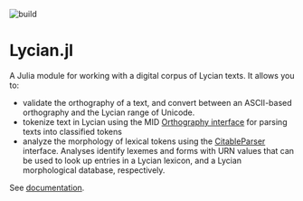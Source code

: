 ![build](https://github.com/neelsmith/Lycian.jl/actions/workflows/Documentation.yml/badge.svg)

# Lycian.jl

A Julia module for working with a digital corpus of Lycian texts.  It allows you to:

- validate the orthography of a text, and convert between an ASCII-based orthography and the Lycian range of Unicode.
- tokenize text in Lycian using the MID [Orthography interface](https://hcmid.github.io/Orthography.jl/stable/) for parsing texts into classified tokens
- analyze the morphology of lexical tokens using the [CitableParser](https://neelsmith.github.io/CitableParserBuilder.jl/stable/) interface.  Analyses identify lexemes and forms with URN values that can be used to look up entries in a Lycian lexicon, and a Lycian morphological database, respectively.

See [documentation](https://neelsmith.github.io/Lycian.jl/stable/).
